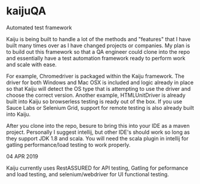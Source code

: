 # kaijuQA
Automated test framework

Kaiju is being built to handle a lot of the methods and "features" that I have built many times over as I have changed projects or companies. My plan is to build out this framework so that a QA engineer could clone into the repo and essentially have a test automation framework ready to perform work and scale with ease.

For example, Chromedriver is packaged within the Kaiju framework. The driver for both Windows and Mac OSX is included and logic already in place so that Kaiju will detect the OS type that is attempting to use the driver and choose the correct version. Another example, HTMLUnitDriver is already built into Kaiju so browserless testing is ready out of the box. If you use Sauce Labs or Selenium Grid, support for remote testing is also already built into Kaiju.

After you clone into the repo, besure to bring this into your IDE as a maven project. Personally I suggest intellij, but other IDE's should work so long as they support JDK 1.8 and scala. You will need the scala plugin in intellij for gatling performance/load testing to work properly.

04 APR 2019

Kaiju currently uses RestASSURED for API testing, Gatling for peformance and load testing, and selenium/webdriver for UI functional testing.
